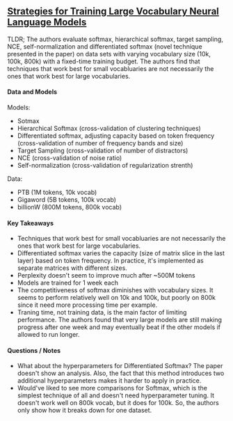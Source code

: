## [Strategies for Training Large Vocabulary Neural Language Models](http://arxiv.org/abs/1512.04906)

TLDR; The authors evaluate softmax, hierarchical softmax, target sampling, NCE, self-normalization and differentiated softmax (novel technique presented in the paper) on data sets with varying vocabulary size (10k, 100k, 800k) with a fixed-time training budget. The authors find that techniques that work best for small vocabluaries are not necessarily the ones that work best for large vocabularies.

#### Data and Models

Models:

- Sotmax
- Hierarchical Softmax (cross-validation of clustering techniques)
- Differentiated softmax, adjusting capacity based on token frequency (cross-validation of number of frequency bands and size)
- Target Sampling (cross-validation of number of distractors)
- NCE (cross-validation of noise ratio)
- Self-normalization (cross-validation of regularization strenth)

Data:

- PTB (1M tokens, 10k vocab)
- Gigaword  (5B tokens, 100k vocab)
- billionW (800M tokens, 800k vocab)


#### Key Takeaways

- Techniques that work best for small vocabluaries are not necessarily the ones that work best for large vocabularies.
- Differentiated softmax varies the capacity (size of matrix slice in the last layer) based on token frequency. In practice, it's implemented as separate matrices with different sizes.
- Perplexity doesn't seem to improve much after ~500M tokens
- Models are trained for 1 week each
- The competitiveness of softmax diminishes with vocabulary sizes. It seems to perform relatively well on 10k and 100k, but poorly on 800k since it need more processing time per example.
- Traning time, not training data, is the main factor of limiting performance. The authors found that very large models are still making progress after one week and may eventually beat if the other models if allowed to run longer.


#### Questions / Notes

- What about the hyperparameters for Differentiated Softmax? The paper doesn't show an analysis. Also, the fact that this method introduces two additional hyperparameters makes it harder to apply in practice.
- Would've liked to see more comparisons for Softmax, which is the simplest technique of all and doesn't need hyperparameter tuning. It doesn't work well on 800k vocab, but it does for 100k. So, the authors only show how it breaks down for one dataset.